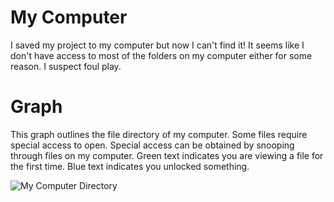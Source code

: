 # My Computer

I saved my project to my computer but now I can't find it! It seems like I don't have access to most of the folders on my computer either for some reason. I suspect foul play.

# Graph

This graph outlines the file directory of my computer. Some files require special access to open. Special access can be obtained by snooping through files on my computer. Green text indicates you are viewing a file for the first time. Blue text indicates you unlocked something.

![My Computer Directory](https://cdn.glitch.me/955780fb-9b8f-4059-84c8-0f1c8ab4cbfb%2Fmycomputer.jpg?v=1637225485079)